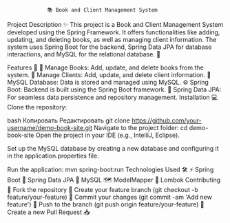                  📚 Book and Client Management System
Project Description ✨
This project is a Book and Client Management System developed using the Spring Framework. It offers functionalities like adding, updating, and deleting books, 
as well as managing client information. The system uses Spring Boot for the backend, Spring Data JPA for database interactions, and MySQL for the relational database. 🚀

Features 🌟
📖 Manage Books: Add, update, and delete books from the system.
👥 Manage Clients: Add, update, and delete client information.
💾 MySQL Database: Data is stored and managed using MySQL.
⚙️ Spring Boot: Backend is built using the Spring Boot framework.
🔄 Spring Data JPA: For seamless data persistence and repository management.
Installation 💻
Clone the repository:

bash
Копировать
Редактировать
git clone https://github.com/your-username/demo-book-site.git
Navigate to the project folder:
  cd demo-book-site
Open the project in your IDE (e.g., IntelliJ, Eclipse).

Set up the MySQL database by creating a new database and configuring it in the application.properties file.

Run the application:
  mvn spring-boot:run
Technologies Used 🛠️
⚡ Spring Boot
💾 Spring Data JPA
🐬 MySQL
🗺️ ModelMapper
🔑 Lombok
Contributing 🤝
Fork the repository 🍴
Create your feature branch (git checkout -b feature/your-feature) 🌱
Commit your changes (git commit -am 'Add new feature') 📝
Push to the branch (git push origin feature/your-feature) 🚀
Create a new Pull Request 📥
